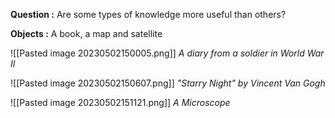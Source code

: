 
**Question :** Are some types of knowledge more useful than others?

**Objects :**  A book, a map and satellite

![[Pasted image 20230502150005.png]]
*A diary from a soldier in World War II*

![[Pasted image 20230502150607.png]]
*"Starry Night"  by Vincent Van Gogh*

![[Pasted image 20230502151121.png]]
*A Microscope*


